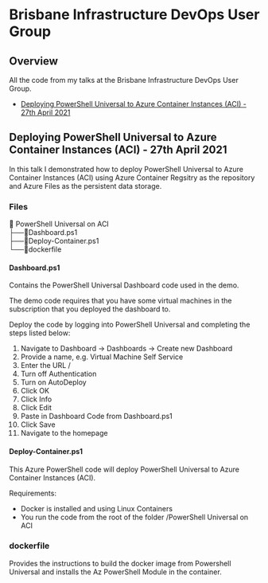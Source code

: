 # Brisbane Infrastructure DevOps User Group
## Overview

All the code from my talks at the Brisbane Infrastructure DevOps User Group.

* [Deploying PowerShell Universal to Azure Container Instances (ACI) - 27th April 2021](#042021)

## Deploying PowerShell Universal to Azure Container Instances (ACI) - 27th April 2021<a name="042021"></a>

In this talk I demonstrated how to deploy PowerShell Universal to Azure Container Instances (ACI) using Azure Container Regsitry as the repository and Azure Files as the persistent data storage.

### Files
📁 PowerShell Universal on ACI  
├──📜Dashboard.ps1  
├──📜Deploy-Container.ps1  
└──🐋dockerfile  

#### Dashboard.ps1
Contains the PowerShell Universal Dashboard code used in the demo.

The demo code requires that you have some virtual machines in the subscription that you deployed the dashboard to.

Deploy the code by logging into PowerShell Universal and completing the steps listed below:
1. Navigate to Dashboard -> Dashboards -> Create new Dashboard
2. Provide a name, e.g. Virtual Machine Self Service
3. Enter the URL /
4. Turn off Authentication
5. Turn on AutoDeploy
6. Click OK
7. Click Info 
8. Click Edit
9. Paste in Dashboard Code from Dashboard.ps1
10. Click Save
11. Navigate to the homepage

#### Deploy-Container.ps1
This Azure PowerShell code will deploy PowerShell Universal to Azure Container Instances (ACI).

Requirements:
* Docker is installed and using Linux Containers
* You run the code from the root of the folder /PowerShell Universal on ACI

### dockerfile
Provides the instructions to build the docker image from Powershell Universal and installs the Az PowerShell Module in the container.